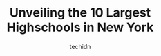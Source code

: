 ---
layout: ampstory
image: https://i0.wp.com/paketmu.com/wp-content/uploads/2023/06/m459-manhattan-international-high-school-0-in-new-york-1686365115.jpeg?resize=640,853
author: techidn
featured: false
description: Explore the diverse Highschool scene in New York, home to an incredible selection of 10 establishments catering to every taste. Whether youre in search of iconic favorites or undiscovered t
title: Unveiling the 10 Largest Highschools in New York
cover:
   title: Unveiling the 10 Largest Highschools in New York
   subtitle: RICKPATE
   background: https://paketmu.com/wp-content/uploads/2023/06/m459-manhattan-international-high-school-0-in-new-york-1686365115.jpeg

pages: 
 - layout: thirds
   top: <h1>#1 Stuyvesant High School</h1>
   bottom: "<p>If your child is lucky enough to get in - send them. Its a great location and the education is top-notch. I got in, but didnt end up going. I stayed at Trinity - great </p>"
   background: https://paketmu.com/wp-content/uploads/2023/06/m459-manhattan-international-high-school-1-in-new-york-1686365117.jpeg
   backgroundblur: true
 - layout: thirds
   top: <h1>#2 The Bronx High School of Science</h1>
   bottom: "<p>This is a school with a stellar academic history. On of the specialty schools (entrance test required) in NYC, for many years some of its students always won the Westing</p>"
   background: https://paketmu.com/wp-content/uploads/2023/06/m459-manhattan-international-high-school-2-in-new-york-1686365117.jpeg
   cta:
      link: https://paketmu.com/unveiling-the-10-largest-highschools-in-new-york/
      text: Unveiling the 10 Largest Highschools in New York
 - layout: thirds
   top: <h1>#3 Xavier High School</h1>
   bottom: "<p>Outstanding high school! Consistently placing 99% of graduates to Ivy, military, and Jesuit colleges and universities for almost 170 years. Nationally ranked ROTC program</p>"
   background: https://paketmu.com/wp-content/uploads/2023/06/m459-manhattan-international-high-school-3-in-new-york-1686365118.jpeg
   cta:
      link: https://paketmu.com/unveiling-the-10-largest-highschools-in-new-york/
      text: Unveiling the 10 Largest Highschools in New York
 - layout: thirds
   top: <h1>#4 M550 Liberty High School Academy for Newcomers</h1>
   bottom: "<p>250 W 18th St, New York, NY 10011, United States</p>"
   background: https://images.unsplash.com/photo-1615749413727-825b59a857b5?ixlib=rb-4.0.3&ixid=MnwxMjA3fDB8MHxwaG90by1wYWdlfHx8fGVufDB8fHx8&auto=format&fit=crop&w=640&h=853&q=80
   cta:
      link: https://paketmu.com/unveiling-the-10-largest-highschools-in-new-york/
      text: Unveiling the 10 Largest Highschools in New York
 - layout: thirds
   top: <h1>#5 New York Harbor School</h1>
   bottom: "<p>550 Short Ave, New York, NY 10004, United States</p>"
   background: https://images.unsplash.com/photo-1567095761054-7a02e69e5c43?ixlib=rb-4.0.3&ixid=MnwxMjA3fDB8MHxwaG90by1wYWdlfHx8fGVufDB8fHx8&auto=format&fit=crop&w=640&h=853&q=80
   cta:
      link: https://paketmu.com/unveiling-the-10-largest-highschools-in-new-york/
      text: Unveiling the 10 Largest Highschools in New York
 - layout: thirds
   top: <h1>#6 Emma Lazarus High School</h1>
   bottom: "<p>100 Hester St, New York, NY 10002, United States</p>"
   background: https://images.unsplash.com/photo-1518640467707-6811f4a6ab73?ixlib=rb-4.0.3&ixid=MnwxMjA3fDB8MHxwaG90by1wYWdlfHx8fGVufDB8fHx8&auto=format&fit=crop&w=640&h=853&q=80
   cta:
      link: https://paketmu.com/unveiling-the-10-largest-highschools-in-new-york/
      text: Unveiling the 10 Largest Highschools in New York
 - layout: thirds
   top: <h1>#7 M542 Manhattan Bridges High School</h1>
   bottom: "<p>525 W 50th St, New York, NY 10019, United States</p>"
   background: https://images.unsplash.com/photo-1484589065579-248aad0d8b13?ixlib=rb-4.0.3&ixid=MnwxMjA3fDB8MHxwaG90by1wYWdlfHx8fGVufDB8fHx8&auto=format&fit=crop&w=640&h=853&q=80
   cta:
      link: https://paketmu.com/unveiling-the-10-largest-highschools-in-new-york/
      text: Unveiling the 10 Largest Highschools in New York
 - layout: thirds
   middle: Continue reading...
   background: https://images.unsplash.com/photo-1557672172-298e090bd0f1?ixlib=rb-4.0.3&ixid=MnwxMjA3fDB8MHxwaG90by1wYWdlfHx8fGVufDB8fHx8&auto=format&fit=crop&w=640&h=853&q=80
   cta:
      link: https://paketmu.com/unveiling-the-10-largest-highschools-in-new-york/
      text: Unveiling the 10 Largest Highschools in New York
      
---